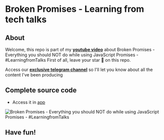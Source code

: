 # Broken Promises - Learning from tech talks

## About
Welcome, this repo is part of my [**youtube video**](https://youtu.be/z99xPOyaNnQ) about Broken Promises - Everything you should NOT do while using JavaScript Promises - #LearningfromTalks
First of all, leave your star 🌟 on this repo.

Access our [**exclusive telegram channel**](https://bit.ly/canalerickwendel) so I'll let you know about all the content I've been producing 

## Complete source code
- Access it in [app](./recorded/)


![Broken Promises - Everything you should NOT do while using JavaScript Promises - #LearningfromTalks](https://user-images.githubusercontent.com/8060102/196412497-4f9ca94f-dbdc-42a2-ba35-db0b097977b6.jpg)

## Have fun!

